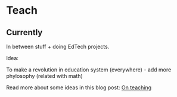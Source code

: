 # Teach

## Currently

In between stuff + doing EdTech projects.

Idea:

To make a revolution in education system (everywhere) - add more phylosophy (related with math)

Read more about some ideas in this blog post: [On teaching](/blog/on-teaching.html)